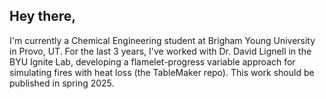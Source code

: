 ## Hey there,

I'm currently a Chemical Engineering student at Brigham Young University in Provo, UT. For the last 3 years, I've worked with Dr. David Lignell in the BYU Ignite Lab, developing a flamelet-progress variable approach for simulating fires with heat loss (the TableMaker repo). This work should be published in spring 2025.
<!--
**jwp91/jwp91** is a ✨ _special_ ✨ repository because its `README.md` (this file) appears on your GitHub profile.

Here are some ideas to get you started:

- 🔭 I’m currently working on ...
- 🌱 I’m currently learning ...
- 👯 I’m looking to collaborate on ...
- 🤔 I’m looking for help with ...
- 💬 Ask me about ...
- 📫 How to reach me: ...
- 😄 Pronouns: ...
- ⚡ Fun fact: ...
-->
